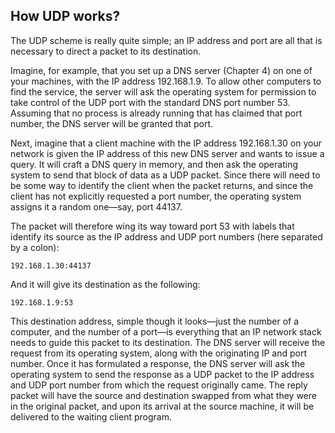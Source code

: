 ## How UDP works?

The UDP scheme is really quite simple; an IP address and port are all that is necessary to direct a packet to its destination.

Imagine, for example, that you set up a DNS server (Chapter 4) on one of your machines, with the IP address 192.168.1.9. To allow other computers to find the service, the server will ask the operating system for permission to take control of the UDP port with the standard DNS port number 53. Assuming that no process is already running that has claimed that port number, the DNS server will be granted that port.

Next, imagine that a client machine with the IP address 192.168.1.30 on your network is given the IP address of this new DNS server and wants to issue a query. It will craft a DNS query in memory, and then ask the operating system to send that block of data as a UDP packet. Since there will need to be some way to identify the client when the packet returns, and since the client has not explicitly requested a port number, the operating system assigns it a random one—say, port 44137.

The packet will therefore wing its way toward port 53 with labels that identify its source as the IP address and UDP port numbers (here separated by a colon):
```
192.168.1.30:44137
```
And it will give its destination as the following:
```
192.168.1.9:53
```
This destination address, simple though it looks—just the number of a computer, and the number of a port—is everything that an IP network stack needs to guide this packet to its destination. The DNS server will receive the request from its operating system, along with the originating IP and port number. Once it has formulated a response, the DNS server will ask the operating system to send the response as a UDP packet to the IP address and UDP port number from which the request originally came. The reply packet will have the source and destination swapped from what they were in the original packet, and upon its arrival at the source machine, it will be delivered to the waiting client program.
